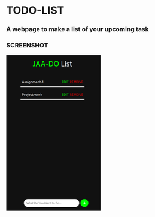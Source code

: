 # TODO-LIST
### A webpage to make a list of your upcoming task

### SCREENSHOT
<img src=screenshot.png alt="screenshot" width="50%" height="50%">
